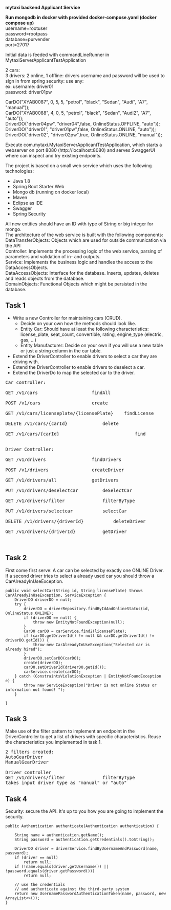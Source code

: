 **mytaxi backend Applicant Service**<br />

**Run mongodb in docker with provided docker-compose.yaml (docker compose up)**<br />
username=rootuser<br />
password=rootpass<br />
database=purvender<br />
port=27017<br />

Initial data is feeded with commandLineRunner in MytaxiServerApplicantTestApplication<br />

2 cars: <br />
3 drivers: 2 online, 1 offline: drivers username and password will be used to sign in from spring security: use any:<br />
ex: username: driver01<br />
    password: driver01pw<br />

CarDO("XYAB0087", 0, 5, 5, "petrol", "black", "Sedan", "Audi", "A7", "manual"));<br />
CarDO("XYAB0088", 4, 0, 5, "petrol", "black", "Sedan", "Audi2", "A7", "auto"));<br />
DriverDO("driver04pw", "driver04",false, OnlineStatus.OFFLINE, "auto"));<br />
DriverDO("driver01", "driver01pw",false, OnlineStatus.ONLINE, "auto"));<br />
DriverDO("driver02", "driver02pw",true, OnlineStatus.ONLINE, "manual"));<br />


Execute com.mytaxi.MytaxiServerApplicantTestApplication, which starts a webserver on port 8080 (http://localhost:8080) and serves SwaggerUI where can inspect and try existing endpoints.<br />

The project is based on a small web service which uses the following technologies:<br />

* Java 1.8<br />
* Spring Boot Starter Web<br />
* Mongo db (running on docker local)<br />
* Maven<br />
* Eclipse as IDE <br />
* Swagger<br />
* Spring Security<br />


 All new entities should have an ID with type of String or big integer for mongo.<br />
 The architecture of the web service is built with the following components:<br />
 DataTransferObjects: Objects which are used for outside communication via the API<br />
 Controller: Implements the processing logic of the web service, parsing of parameters and validation of in- and outputs.<br />
 Service: Implements the business logic and handles the access to the DataAccessObjects.<br />
 DataAccessObjects: Interface for the database. Inserts, updates, deletes and reads objects from the database.<br />
 DomainObjects: Functional Objects which might be persisted in the database.<br />

## Task 1
 * Write a new Controller for maintaining cars (CRUD).
   * Decide on your own how the methods should look like.
   * Entity Car: Should have at least the following characteristics: license_plate, seat_count, convertible, rating, engine_type (electric, gas, ...)
   * Entity Manufacturer: Decide on your own if you will use a new table or just a string column in the car table.
 * Extend the DriverController to enable drivers to select a car they are driving with.
 * Extend the DriverController to enable drivers to deselect a car.
 * Extend the DriverDo to map the selected car to the driver.

<pre>
Car controller:<br />
GET /v1/cars					findAll<br />
POST /v1/cars					create<br />
GET /v1/cars/licenseplate/{licensePlate}	findLicense<br />
DELETE /v1/cars/{carId}				delete<br />
GET /v1/cars/{carId}                            find<br />

Driver Controller:<br />
GET /v1/drivers					findDrivers<br />
POST /v1/drivers				createDriver<br />
GET /v1/drivers/all				getDrivers<br />
PUT /v1/drivers/deselectcar			deSelectCar<br />
GET /v1/drivers/filter				filterByType<br />
PUT /v1/drivers/selectcar			selectCar<br />
DELETE /v1/drivers/{driverId}			deleteDriver<br />
GET /v1/drivers/{driverId}			getDriver<br />

</pre>

## Task 2
First come first serve: A car can be selected by exactly one ONLINE Driver. If a second driver tries to select a already used car you should throw a CarAlreadyInUseException.

	public void selectCar(String id, String licensePlate) throws CarAlreadyInUseException, ServiceException {
		DriverDO driverDO = null;
		try {
			driverDO = driverRepository.findByIdAndOnlineStatus(id, OnlineStatus.ONLINE);
			if (driverDO == null) {
				throw new EntityNotFoundException(null);
			}
			CarDO carDO = carService.find2(licensePlate);
			if (carDO.getDriverId() != null && carDO.getDriverId() != driverDO.getId()) {
				throw new CarAlreadyInUseException("Selected car is already hired");
			}
			driverDO.setCarDO(carDO);
			create(driverDO);
			carDO.setDriverId(driverDO.getId());
			carService.create(carDO);
		} catch (ConstraintsViolationException | EntityNotFoundException e) {
			throw new ServiceException("Driver is not online Status or information not found! ");
		}

	}
	
## Task 3
Make use of the filter pattern to implement an endpoint in the DriverController to get a list of drivers with specific characteristics. Reuse the characteristics you implemented in task 1.

<pre>
2 filters created: 
AutoGearDriver
ManualGearDriver

Driver controller
GET /v1/drivers/filter				filterByType
takes input driver type as "manual" or "auto"
</pre>

## Task 4
Security: secure the API. It's up to you how you are going to implement the security.

	public Authentication authenticate(Authentication authentication) {

		String name = authentication.getName();
		String password = authentication.getCredentials().toString();

		DriverDO driver = driverService.findByUsernameAndPassword(name, password);
		if (driver == null)
			return null;
		if (!name.equals(driver.getUsername()) || !password.equals(driver.getPassword()))
			return null;

		// use the credentials
		// and authenticate against the third-party system
		return new UsernamePasswordAuthenticationToken(name, password, new ArrayList<>());
	}

